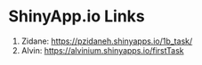 # ShinyApp.io Links
1. Zidane: https://pzidaneh.shinyapps.io/1b_task/
2. Alvin: https://alvinium.shinyapps.io/firstTask
